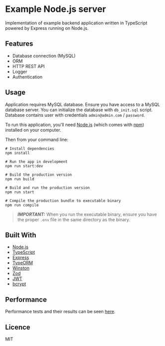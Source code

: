 # Example Node.js server

Implementation of example backend application written in TypeScript powered by Express running on Node.js.

## Features

 - Database connection (MySQL)
 - ORM
 - HTTP REST API
 - Logger
 - Authentication

## Usage

Application requires MySQL database. Ensure you have access to a MySQL database server. You can initialize the database with `db_init.sql` script. Database contains user with credentials `admin@admin.com` / `password`.

To run this application, you'll need [Node.js](https://nodejs.org/en/) (which comes with [npm](https://www.npmjs.com/)) installed on your computer.

Then from your command line:

```
# Install dependencies
npm install

# Run the app in development
npm run start:dev

# Build the production version
npm run build

# Build and run the production version
npm run start

# Compile the production bundle to executable binary
npm run compile
```

> **_IMPORTANT:_** When you run the executable binary, ensure you have the proper `.env` file in the same directory as the binary.

## Built With

 - [Node.js](https://nodejs.org/en/)
 - [TypeScript](https://www.typescriptlang.org/)
 - [Express](https://expressjs.com/)
 - [TypeORM](https://typeorm.io/#/)
 - [Winston](https://github.com/winstonjs/winston)
 - [Zod](https://github.com/colinhacks/zod)
 - [JWT](https://jwt.io/)
 - [bcrypt](https://github.com/kelektiv/node.bcrypt.js)

## Performance

Performance tests and their results can be seen [here](https://github.com/mitom18/deno-vs-nodejs-autocannon#nodejs).

## Licence

MIT